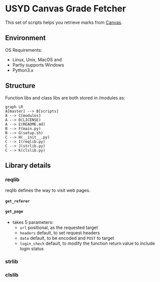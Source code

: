 # USYD Canvas Grade Fetcher

This set of scripts helps you retrieve marks from [Canvas](https://canvas.sydney.edu.au).


## Environment
OS Requirements:
- Linux, Unix, MacOS and 
- Partly supports Windows
- Python3.x

## Structure

Function libs and class libs are both stored in /modules as:
```mermaid
graph LR
A[master] --> B[scripts]
A --> C[modules]
A --> D(LICENSE)
A --> E(README.md)
B --> F(main.py)
B --> G(setup.sh)
C --> H(__init__.py)
C --> I(reqlib.py)
C --> J(strlib.py)
C --> K(clslib.py)
```

## Library details
### reqlib
reqlib defines the way to visit web pages.
#### `get_referer`
#### `get_page`
- takes 5 parameters:
	- `url` positional, as the requested target
	- `headers` default, to set request headers 
	- `data` default, to be encoded and `POST` to target
	- `login_check` default, to modify the function return value to include login status

### strlib
### clslib
